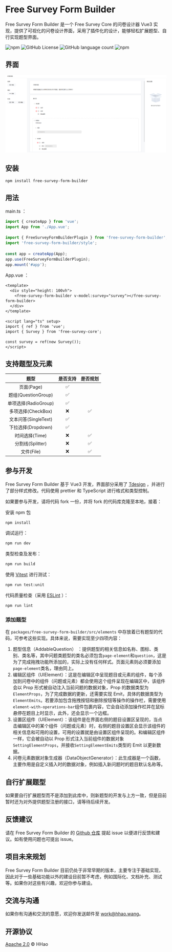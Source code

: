# Free Survey Form Builder

Free Survey Form Builder 是一个 Free Survey Core 的问卷设计器 Vue3 实现，提供了可视化的问卷设计界面，采用了插件化的设计，能够轻松扩展题型、自行实现题型界面。

![npm](https://img.shields.io/npm/dt/free-survey-form-builder?label=NPM)
![GitHub License](https://img.shields.io/github/license/HHaoWang/free-survey-form-builder) ![GitHub language count](https://img.shields.io/github/languages/top/HHaoWang/free-survey-form-builder)
![npm](https://img.shields.io/npm/v/free-survey-form-builder?label=Version)

## 界面

![界面预览图](readme-files/preview01.png)

## 安装

```shell
npm install free-survey-form-builder
```

## 用法

main.ts ：

```typescript
import { createApp } from 'vue';
import App from './App.vue';

import { FreeSurveyFormBuilderPlugin } from 'free-survey-form-builder';
import 'free-survey-form-builder/style';

const app = createApp(App);
app.use(FreeSurveyFormBuilderPlugin);
app.mount('#app');
```

App.vue ：

```vue
<template>
  <div style="height: 100vh">
    <free-survey-form-builder v-model:survey="survey"></free-survey-form-builder>
  </div>
</template>

<script lang="ts" setup>
import { ref } from 'vue';
import { Survey } from 'free-survey-core';

const survey = ref(new Survey());
</script>
```

## 支持题型及元素

|         题型         | 是否支持 | 是否规划 |
| :------------------: | :------: | :------: |
|      页面(Page)      |    ✅    |          |
| 题组(QuestionGroup)  |    ✅    |          |
| 单项选择(RadioGroup) |    ✅    |          |
|  多项选择(CheckBox)  |    ❌    |    ✅    |
| 文本问答(SingleText) |    ✅    |          |
|  下拉选择(Dropdown)  |    ✅    |          |
|    时间选择(Time)    |    ❌    |    ✅    |
|   分割线(Splitter)   |    ❌    |    ✅    |
|      文件(File)      |    ❌    |    ✅    |

## 参与开发

Free Survey Form Builder 基于 Vue3 开发，界面部分采用了 [Tdesign](https://github.com/Tencent/tdesign-vue-next) ，并进行了部分样式修改。代码使用 prettier 和 TypeScript 进行格式和类型控制。

如果要参与开发，请将代码 fork 一份，并将 fork 的代码库克隆至本地，接着：

安装 npm 包

```sh
npm install
```

调试运行：

```sh
npm run dev
```

类型检查及发布：

```sh
npm run build
```

使用 [Vitest](https://vitest.dev/) 进行测试：

```sh
npm run test:unit
```

代码质量检查（采用 [ESLint](https://eslint.org/) ）：

```sh
npm run lint
```

### 添加题型

在 `packages/free-survey-form-builder/src/elements` 中存放着已有题型的代码，可参考这些实现。具体来说，需要实现至少四项内容：

1. 题型信息（AddableQuestion） ：提供题型的相关信息如名称、图标、类别、类名等，其中问题类题型的类名必须包含`page-element`和`question`，这是为了完成拖拽功能所添加的，实际上没有任何样式。页面元素则必须要添加`page-element`类名，理由同上。
2. 编辑区组件（UIElement）：这是在编辑区中呈现题目或元素的组件，每个添加到问卷中的组件（问题或元素）都会使用这个组件呈现在编辑区中，该组件会以 Prop 形式被自动注入当前问题的数据对象，Prop 的数据类型为`ElementProps`，为了完成数据的更新，还需要实现 Emit，具体的数据类型为`ElementEmits`。若要添加包含拖拽按钮和删除按钮等操作的操作栏，需要使用`element-with-operations-bar`组件包裹内容，它会自动添加操作栏并在鼠标悬停在题目上时显示，此外，还会显示一个边框。
3. 设置区组件（UIElement）：该组件是在界面右侧的题目设置区呈现的，当点击编辑区中的某个组件（问题或元素）时，右侧的题目设置区会显示该组件的相关信息和可用的设置，可用的设置就是由设置区组件呈现的。和编辑区组件一样，它会被自动以 Prop 形式注入当前组件的数据对象`SettingElementProps`，并接收`SettingElementEmits`类型的 Emit 以更新数据。
4. 问卷元素数据对象生成器（DataObjectGenerator）：此生成器是一个函数，主要作用是自定义插入时的数据对象，例如插入新问题时的题目默认名称等。

## 自行扩展题型

如果要自行扩展题型而不是添加到此库中，则新题型的开发与上方一致，但是目前暂时还为对外提供题型注册的接口，请等待后续开发。

## 反馈建议

请在 Free Survey Form Builder 的 [Github 仓库](https://github.com/HHaoWang/free-survey-form-builder) 提起 issue 以便进行反馈和建议。如有使用问题也可提出 issue。

## 项目未来规划

Free Survey Form Builder 目前仍处于非常早期的版本，主要专注于基础实现，因此对于一些基础功能以外的建设目前暂不考虑，例如国际化、文档补充、测试等。如果你对这些有兴趣，欢迎你参与建设。

## 交流与沟通

如果你有沟通和交流的意愿，欢迎你发送邮件至 <work@hhao.wang>。

## 开源协议

[Apache 2.0](LICENSE) &copy; HHao
